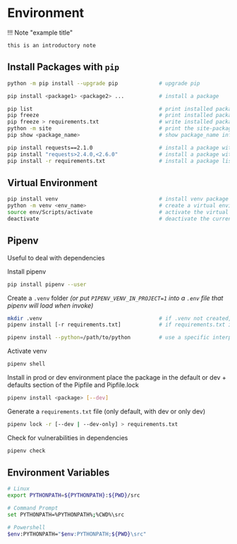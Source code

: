 # Environment


!!! Note "example title"

    this is an introductory note

## Install Packages with `pip`

```bash
python -m pip install --upgrade pip             # upgrade pip

pip install <package1> <package2> ...           # install a package

pip list                                        # print installed packages in a pretty fashion 
pip freeze                                      # print installed packages readable for the requirements.txt file
pip freeze > requirements.txt                   # write installed packages to the file requirements.txt
python -m site                                  # print the site-packages directories on the drive
pip show <package_name>                         # show package_name info

pip install requests==2.1.0                     # install a package with specific version
pip install "requests>2.4.0,<2.6.0"             # install a package within versions
pip install -r requirements.txt                 # install a package lister par pip freeze dans requirements.txt
```

## Virtual Environment

```bash
pip install venv                                # install venv package
python -m venv <env_name>                       # create a virtual environnement "env_name"
source env/Scripts/activate                     # activate the virtual environment (env/Scripts/activate.bat Windows)
deactivate                                      # deactivate the current virtual environment
```

## Pipenv

Useful to deal with dependencies

Install pipenv
```bash
pip install pipenv --user
```

Create a `.venv` folder *(or put `PIPENV_VENV_IN_PROJECT=1` into a `.env` file that pipenv will load when invoke)*
```bash
mkdir .venv                                     # if .venv not created, it installs .venv in ~/.venv (or export PIPENV_VENV_IN_PROJECT=1)
pipenv install [-r requirements.txt]            # if requirements.txt is not provided, install from Pipfile

pipenv install --python=/path/to/python         # use a specific interpreter/version
```

Activate venv
```bash
pipenv shell
```

Install in prod or dev environment 
place the package in the default or dev + defaults section of the Pipfile and Pipfile.lock
```bash
pipenv install <package> [--dev]
```
Generate a `requirements.txt` file (only default, with dev or only dev)
```bash
pipenv lock -r [--dev | --dev-only] > requirements.txt
```

Check for vulnerabilities in dependencies
```bash
pipenv check
```

## Environment Variables

```bash
# Linux
export PYTHONPATH=${PYTHONPATH}:${PWD}/src

# Command Prompt
set PYTHONPATH=%PYTHONPATH%;%CWD%\src

# Powershell
$env:PYTHONPATH="$env:PYTHONPATH;${PWD}\src"
```
